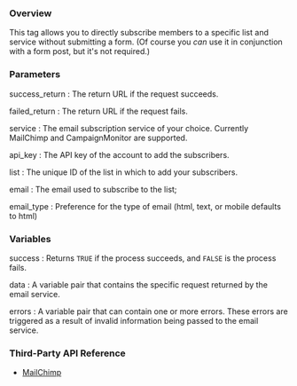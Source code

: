 ### Overview

This tag allows you to directly subscribe members to a specific list and service without submitting a form. (Of course you *can* use it in conjunction with a form post, but it's not required.)


### Parameters

success_return
:	The return URL if the request succeeds.

failed_return
:	The return URL if the request fails.

service
:	The email subscription service of your choice. Currently MailChimp and CampaignMonitor are supported.

api_key
:	The API key of the account to add the subscribers.

list
:	The unique ID of the list in which to add your subscribers.

email
:	The email used to subscribe to the list;

email_type
:	Preference for the type of email (html, text, or mobile defaults to html)


### Variables

success
:	Returns `TRUE` if the process succeeds, and `FALSE` is the process fails.

data
:	A variable pair that contains the specific request returned by the email service.

errors
:	A variable pair that can contain one or more errors. These errors are triggered as a result of invalid information being passed to the email service.


### Third-Party API Reference

- [MailChimp](http://apidocs.mailchimp.com/api/1.3/listsubscribe.func.php)